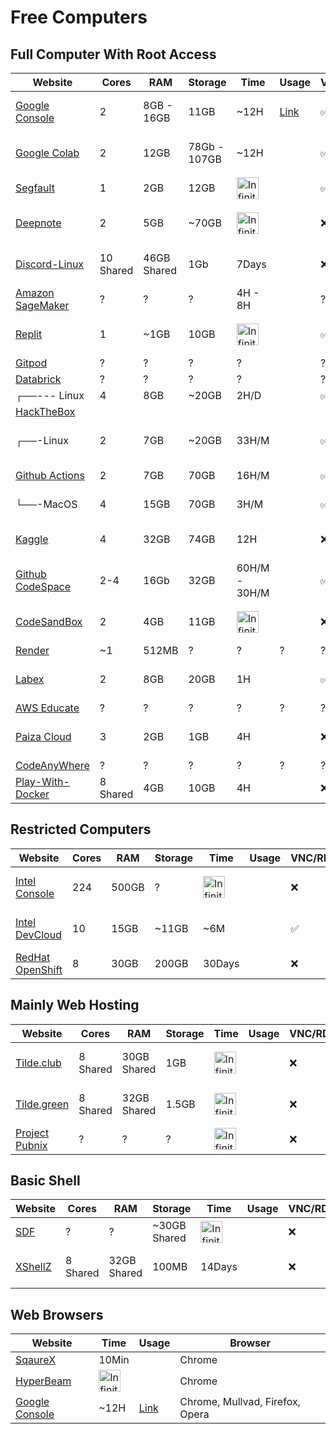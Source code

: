 # Free Computers

## Full Computer With Root Access
| Website                                                        | Cores | RAM        | Storage      | Time | Usage | VNC/RDP            |        dGPU        |         OS
|----------------------------------------------------------------|-------|------------|--------------|------|-------|--------------------|--------------------|--------------------
| [Google Console](https://console.cloud.google.com)             |   2   | 8GB - 16GB |   11GB       | ~12H |[Link](https://aa.is-a.dev/freecomp/GConsole/)| :white_check_mark: |        :x:         | Debian GNU/Linux 11
| [Google Colab](https://colab.research.google.com/)             |   2   |    12GB    | 78Gb - 107GB | ~12H |       | :white_check_mark: | :white_check_mark: | Ubuntu 22.04.3 LTS
| [Segfault](https://shell.segfault.net/#/dashboard)             |   1   |    2GB     |     12GB     |  <img src="https://cdn-icons-png.flaticon.com/128/9380/9380089.png" alt="Infinity Symbol" width="35"> |       | :white_check_mark: |         :x:        | Kali GNU/Linux
| [Deepnote](https://deepnote.com/)                              |   2   |    5GB     |    ~70GB     | <img src="https://cdn-icons-png.flaticon.com/128/8438/8438595.png" alt="Infinity Symbol" width="35">     |       |        :x:         |        :x:         | Debian GNU/Linux 10
| [Discord-Linux](https://discord-linux.com/)                    |  10 Shared  | 46GB Shared|      1Gb        | 7Days|       |        :x:         |        :x:         | Debian GNU/Linux 11
| [Amazon SageMaker](https://aws.amazon.com/sagemaker/)          |   ?   |     ?      |      ?       |  4H - 8H   |       |         ?          | :white_check_mark: | ?
| [Replit](https://replit.com/)                                  |   1   |    ~1GB    |     10GB     | <img src="https://cdn-icons-png.flaticon.com/128/9380/9380089.png" alt="Infinity Symbol" width="35">      |       | :white_check_mark: |        :x:         | Debian GNU/Linux 10
| [Gitpod](https://www.gitpod.io/)                               |   ?   |     ?      |      ?       |  ?   |       |        ?           |       ?            | ?
| [Databrick](https://databricks.com/)                           |   ?   |     ?      |      ?       |  ?   |       |        ?           |        ?           | ?
|          ┌──--- Linux                                          |   4   |    8GB     |    ~20GB     | 2H/D |       | :white_check_mark: |        :x:         | Parrot OS
| [HackTheBox](https://academy.hackthebox.com/)                  |       |            |              |      |       |                    |                    |
|          ┌──-Linux                                             |   2   |    7GB     |    ~20GB     |33H/M |       | :white_check_mark: |        :x:         | Ubuntu 22.04.4 LTS
| [Github Actions](https://github.com/features/actions)          |   2   |    7GB     |     70GB     |16H/M |       | :white_check_mark: |        :x:         | Windows 10
|          └──-MacOS                                             |   4   |    15GB    |     70GB     | 3H/M |       | :white_check_mark: |        :x:         | MacOS Monterey
| [Kaggle](https://www.kaggle.com/)                              |   4   |    32GB    |     74GB     | 12H  |       |        :x:         | :white_check_mark: | Ubuntu 20.04.6 LTS
| [Github CodeSpace](https://github.com/features/codespaces)     |  2-4  |    16Gb    |     32GB     |60H/M - 30H/M |       | :white_check_mark: |        :x:         | Ubuntu 20.04.6 LTS
| [CodeSandBox](https://codesandbox.io/)                         |   2   |    4GB     |     11GB     |<img src="https://cdn-icons-png.flaticon.com/128/3981/3981909.png" alt="Infinity Symbol" width="35">      |       |        :x:         |        :x:         | Debian GNU/Linux 12
| [Render](https://render.com/)                                  |  ~1   |   512MB    |      ?       |   ?  |   ?   |        ?           |         ?          | ?
| [Labex](https://labex.io/)                                     |   2   |    8GB     |     20GB     |  1H  |       | :white_check_mark: |                    |Ubuntu 22.04.4 LTS
| [AWS Educate](https://www.awseducate.com/)                     |   ?   |     ?      |      ?       |   ?  |   ?   |        ?           |         ?          | ?
| [Paiza Cloud](https://paiza.cloud/)                            |   3   |    2GB     |     1GB      |  4H  |       |        :x:         |        :x:         | Ubuntu 18.04.3 LTS
| [CodeAnyWhere](https://codeanywhere.com/)                      |   ?   |     ?      |      ?       |   ?  |   ?   |        ?           |         ?          | ?
| [Play-With-Docker](https://labs.play-with-docker.com)          | 8 Shared |  4GB    |     10GB     |  4H  |      |        :x:         |        :x:         | Alpine


## Restricted Computers

| Website                                                        | Cores | RAM        | Storage      | Time | Usage | VNC/RDP            |        dGPU        |         OS
|----------------------------------------------------------------|-------|------------|--------------|------|-------|--------------------|--------------------|--------------------
| [Intel Console](https://console.cloud.intel.com/)              |  224  |   500GB    |       ?      |  <img src="https://cdn-icons-png.flaticon.com/128/8438/8438595.png" alt="Infinity Symbol" width="35">    |       |        :x:         |        ?         | Ubuntu 22.04.4 LTS
| [Intel DevCloud](https://devcloud.intel.com/oneapi/get_started/baseToolkitSamples/)             |   10  |    15GB    |     ~11GB    |  ~6M    |       | :white_check_mark: |        :x:         | Ubuntu 18.04.3 LTS
| [RedHat OpenShift](https://console.redhat.com/openshift/sandbox)| 8    |    30GB    |     200GB    |  30Days|      |        :x:         |        :x:         | Fedora

## Mainly Web Hosting

| Website                                                        | Cores | RAM        | Storage      | Time | Usage | VNC/RDP            |        dGPU        |         OS
|----------------------------------------------------------------|-------|------------|--------------|------|-------|--------------------|--------------------|--------------------
| [Tilde.club](http://tilde.club/)                               | 8 Shared | 30GB Shared |  1GB       |<img src="https://cdn-icons-png.flaticon.com/128/12500/12500121.png" alt="Infinity Symbol" width="35">   |       |        :x:         |        :x:         | Fedora Linux 38
| [Tilde.green](https://tilde.green/)                            | 8 Shared | 32GB Shared |    1.5GB       |<img src="https://cdn-icons-png.flaticon.com/128/8196/8196681.png" alt="Infinity Symbol" width="35">  |       |        :x:         |        :x:         | Ubuntu 22.04.4 LTS
| [Project Pubnix](https://projectsegfau.lt/)                    |   ?   |     ?      |      ?       |<img src="https://cdn-icons-png.flaticon.com/128/10490/10490599.png" alt="Infinity Symbol" width="35">  |       |        :x:         |        :x:         | ?

## Basic Shell

| Website                                                        | Cores | RAM        | Storage      | Time | Usage | VNC/RDP            |        dGPU        |         OS
|----------------------------------------------------------------|-------|------------|--------------|------|-------|--------------------|--------------------|--------------------
| [SDF](http://sdf.org/)                                         |   ?   |     ?      | ~30GB Shared | <img src="https://cdn-icons-png.flaticon.com/128/12500/12500121.png" alt="Infinity Symbol" width="35"> |       |        :x:         |        :x:         | ?
| [XShellZ](https://www.xshellz.com/)                             |  8 Shared | 32GB Shared |   100MB | 14Days |       |        :x:         |        :x:         | Debian GNU/Linux 11

## Web Browsers

| Website                                                        |  Time | Usage |   Browser
|----------------------------------------------------------------|-------|-------|-----------
| [SqaureX](https://sqrx.com/)                                   |  10Min|       | Chrome
| [HyperBeam](https://watch.hyperbeam.com/)                      | <img src="https://cdn-icons-png.flaticon.com/128/10910/10910662.png" alt="Infinity Symbol" width="35">|       | Chrome
| [Google Console](https://console.cloud.google.com)             |  ~12H |[Link](https://aa.is-a.dev/freecomp/GConsoleBrowser/)| Chrome, Mullvad, Firefox, Opera
